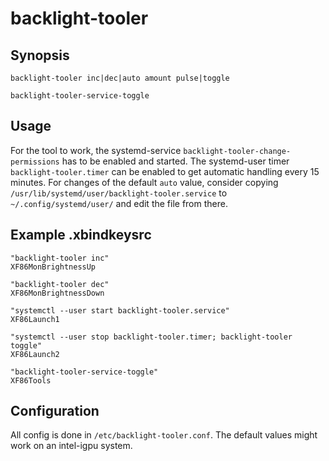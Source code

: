 # backlight-tooler

## Synopsis

    backlight-tooler inc|dec|auto amount pulse|toggle
    
    backlight-tooler-service-toggle

## Usage

For the tool to work, the systemd-service
`backlight-tooler-change-permissions` has to be enabled and started. The
systemd-user timer `backlight-tooler.timer` can be enabled to get
automatic handling every 15 minutes. For changes of the default `auto`
value, consider copying
`/usr/lib/systemd/user/backlight-tooler.service` to
`~/.config/systemd/user/` and edit the file from there.

## Example .xbindkeysrc

    "backlight-tooler inc"
    XF86MonBrightnessUp
    
    "backlight-tooler dec"
    XF86MonBrightnessDown
    
    "systemctl --user start backlight-tooler.service"
    XF86Launch1
    
    "systemctl --user stop backlight-tooler.timer; backlight-tooler
    toggle"
    XF86Launch2
    
    "backlight-tooler-service-toggle"
    XF86Tools

## Configuration

All config is done in `/etc/backlight-tooler.conf`. The default values might work
on an intel-igpu system.
